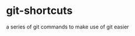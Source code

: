 # git-shortcuts
a series of git commands to make use of git easier

<!--- tools to review: git in python: https://github.com/gitpython-developers/GitPython & make .py file callable without python nor extension: https://gist.github.com/umangahuja1/51da3a453803f1f67f4eee5de129d4db --->
